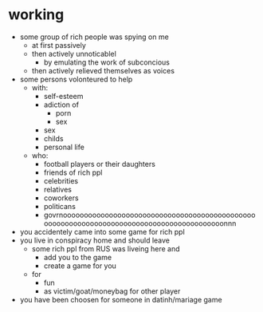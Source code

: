 # working
- some group of rich people was spying on me
  - at first passively
  - then actively unnoticablel
    - by emulating the work of subconcious
  - then actively relieved themselves as voices
- some persons volonteured to help
  - with:
    - self-esteem
    - adiction of
      - porn
      - sex
    - sex
    - childs
    - personal life
  - who:
    - football players or their daughters
    - friends of rich ppl
    - celebrities
    - relatives
    - coworkers
    - politicans
    - govrnooooooooooooooooooooooooooooooooooooooooooooooooooooooooooooooooooooooooooooooooooooooooonnn
- you accidentely came into some game for rich ppl
- you live in conspiracy home and should leave
  - some rich ppl from RUS was liveing here and
    - add you to the game
    - create a game for you
  - for
    - fun
    - as victim/goat/moneybag for other player
- you have been choosen for someone in datinh/mariage game
  
